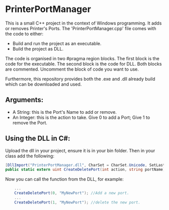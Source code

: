 # PrinterPortManager

This is a small C++ project in the context of Windows programming. It adds or removes Printer's Ports.
The 'PrinterPortManager.cpp' file comes with the code to either:
- Build and run the project as an executable.
- Build the project as DLL.

The code is organised in two #pragma region blocks. The first block is the code for the executable. The second block is the code for DLL. Both blocks are commented. Uncomment the block of code you want to use.

Furthermore, this repository provides both the .exe and .dll already build which can be downloaded and used.

## Arguments:
- A String: this is the Port's Name to add or remove. 
- An Integer: this is the action to take. Give 0 to add a Port; Give 1 to remove the Port.  

## Using the DLL in C#:
Upload the dll in your project, ensure it is in your bin folder. Then in your class add the following:

```csharp
[DllImport("PrinterPortManager.dll", CharSet = CharSet.Unicode, SetLastError = true)]
public static extern uint CreateDeletePort(int action, string portName);
```

Now you can call the function from the DLL, for example:

```csharp
	...
	CreateDeletePort(0, "MyNewPort"); //Add a new port.
	...
	CreateDeletePort(1, "MyNewPort"); //delete the new port.
```